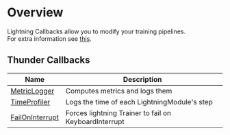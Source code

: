 # Overview

Lightning Callbacks allow you to modify your training pipelines.  
For extra information see [this](https://lightning.ai/docs/pytorch/stable/extensions/callbacks.html).

## Thunder Callbacks
| Name                                   | Description                                           |
|----------------------------------------|-------------------------------------------------------|
| [MetricLogger](./metric_monitor)        | Computes metrics and logs them                        |
| [TimeProfiler](./time_profiler)        | Logs the time of each LightningModule's step          |
| [FailOnInterrupt](./fail_on_interrupt) | Forces lightning Trainer to fail on KeyboardInterrupt |
